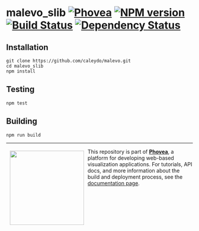 malevo_slib [![Phovea][phovea-image]][phovea-url] [![NPM version][npm-image]][npm-url] [![Build Status][travis-image]][travis-url] [![Dependency Status][daviddm-image]][daviddm-url]
=====================



Installation
------------

```
git clone https://github.com/caleydo/malevo.git
cd malevo_slib
npm install
```

Testing
-------

```
npm test
```

Building
--------

```
npm run build
```



***

<a href="https://caleydo.org"><img src="http://caleydo.org/assets/images/logos/caleydo.svg" align="left" width="200px" hspace="10" vspace="6"></a>
This repository is part of **[Phovea](http://phovea.caleydo.org/)**, a platform for developing web-based visualization applications. For tutorials, API docs, and more information about the build and deployment process, see the [documentation page](http://phovea.caleydo.org).


[phovea-image]: https://img.shields.io/badge/Phovea-Application-1BA64E.svg
[phovea-url]: https://phovea.caleydo.org
[npm-image]: https://badge.fury.io/js/malevo_slib.svg
[npm-url]: https://npmjs.org/package/malevo_slib
[travis-image]: https://travis-ci.org/phovea/malevo_slib.svg?branch=master
[travis-url]: https://travis-ci.org/phovea/malevo_slib
[daviddm-image]: https://david-dm.org/phovea/malevo_slib/status.svg
[daviddm-url]: https://david-dm.org/phovea/malevo_slib
